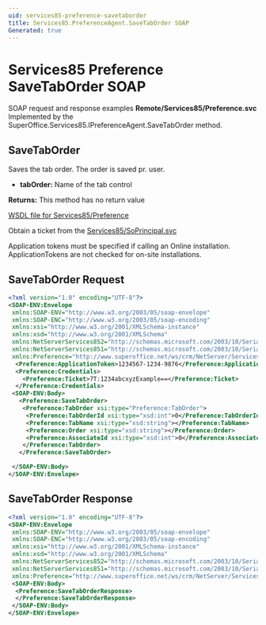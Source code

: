 ```yaml
---
uid: services85-preference-savetaborder
title: Services85.PreferenceAgent.SaveTabOrder SOAP
Generated: true
---
```


# Services85 Preference SaveTabOrder SOAP

SOAP request and response examples **Remote/Services85/Preference.svc**
Implemented by the <see cref="M:SuperOffice.Services85.IPreferenceAgent.SaveTabOrder">SuperOffice.Services85.IPreferenceAgent.SaveTabOrder</see> method.

## SaveTabOrder

Saves the tab order. The order is saved pr. user.

* **tabOrder:** Name of the tab control

**Returns:** This method has no return value


[WSDL file for Services85/Preference](../Services85-Preference.md)

Obtain a ticket from the [Services85/SoPrincipal.svc](../SoPrincipal/index.md)

Application tokens must be specified if calling an Online installation. ApplicationTokens are not checked for on-site installations.

## SaveTabOrder Request

```xml
<?xml version="1.0" encoding="UTF-8"?>
<SOAP-ENV:Envelope
 xmlns:SOAP-ENV="http://www.w3.org/2003/05/soap-envelope"
 xmlns:SOAP-ENC="http://www.w3.org/2003/05/soap-encoding"
 xmlns:xsi="http://www.w3.org/2001/XMLSchema-instance"
 xmlns:xsd="http://www.w3.org/2001/XMLSchema"
 xmlns:NetServerServices852="http://schemas.microsoft.com/2003/10/Serialization/Arrays"
 xmlns:NetServerServices851="http://schemas.microsoft.com/2003/10/Serialization/"
 xmlns:Preference="http://www.superoffice.net/ws/crm/NetServer/Services85">
  <Preference:ApplicationToken>1234567-1234-9876</Preference:ApplicationToken>
  <Preference:Credentials>
    <Preference:Ticket>7T:1234abcxyzExample==</Preference:Ticket>
  </Preference:Credentials>
 <SOAP-ENV:Body>
   <Preference:SaveTabOrder>
    <Preference:TabOrder xsi:type="Preference:TabOrder">
     <Preference:TabOrderId xsi:type="xsd:int">0</Preference:TabOrderId>
     <Preference:TabName xsi:type="xsd:string"></Preference:TabName>
     <Preference:Order xsi:type="xsd:string"></Preference:Order>
     <Preference:AssociateId xsi:type="xsd:int">0</Preference:AssociateId>
    </Preference:TabOrder>
   </Preference:SaveTabOrder>

 </SOAP-ENV:Body>
</SOAP-ENV:Envelope>

```


## SaveTabOrder Response

```xml
<?xml version="1.0" encoding="UTF-8"?>
<SOAP-ENV:Envelope
 xmlns:SOAP-ENV="http://www.w3.org/2003/05/soap-envelope"
 xmlns:SOAP-ENC="http://www.w3.org/2003/05/soap-encoding"
 xmlns:xsi="http://www.w3.org/2001/XMLSchema-instance"
 xmlns:xsd="http://www.w3.org/2001/XMLSchema"
 xmlns:NetServerServices852="http://schemas.microsoft.com/2003/10/Serialization/Arrays"
 xmlns:NetServerServices851="http://schemas.microsoft.com/2003/10/Serialization/"
 xmlns:Preference="http://www.superoffice.net/ws/crm/NetServer/Services85">
 <SOAP-ENV:Body>
  <Preference:SaveTabOrderResponse>
  </Preference:SaveTabOrderResponse>
 </SOAP-ENV:Body>
</SOAP-ENV:Envelope>

```

